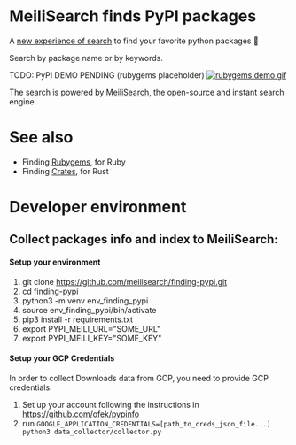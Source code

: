 # MeiliSearch finds PyPI packages

A [new experience of search](https://meilisearch.github.io/finding-pypi) to find your favorite python packages 🎉

Search by package name or by keywords.

TODO: PyPI DEMO PENDING (rubygems placeholder)
[![rubygems demo gif](https://raw.githubusercontent.com/meilisearch/finding-rubygems/master/misc/rubygems.gif)](https://meilisearch.github.io/finding-pypi)

The search is powered by [MeiliSearch](https://github.com/meilisearch/MeiliSearch), the open-source and instant search engine.

# See also

- Finding [Rubygems](https://rubygems.meilisearch.com/), for Ruby  
- Finding [Crates](https://crates.meilisearch.com/), for Rust  

# Developer environment

## Collect packages info and index to MeiliSearch:

#### Setup your environment

1. git clone https://github.com/meilisearch/finding-pypi.git  
2. cd finding-pypi  
3. python3 -m venv env_finding_pypi  
4. source env_finding_pypi/bin/activate  
5. pip3 install -r requirements.txt  
6. export PYPI_MEILI_URL="SOME_URL"  
7. export PYPI_MEILI_KEY="SOME_KEY"  

#### Setup your GCP Credentials  

In order to collect Downloads data from GCP, you need to provide GCP credentials:  

1. Set up your account following the instructions in https://github.com/ofek/pypinfo  
2. run `GOOGLE_APPLICATION_CREDENTIALS=[path_to_creds_json_file...] python3 data_collector/collector.py`  